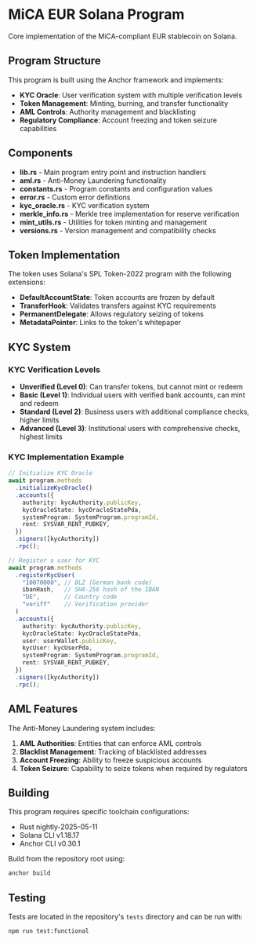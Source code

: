 # MiCA EUR Solana Program

Core implementation of the MiCA-compliant EUR stablecoin on Solana.

## Program Structure

This program is built using the Anchor framework and implements:

- **KYC Oracle**: User verification system with multiple verification levels
- **Token Management**: Minting, burning, and transfer functionality
- **AML Controls**: Authority management and blacklisting
- **Regulatory Compliance**: Account freezing and token seizure capabilities

## Components

- **lib.rs** - Main program entry point and instruction handlers
- **aml.rs** - Anti-Money Laundering functionality
- **constants.rs** - Program constants and configuration values
- **error.rs** - Custom error definitions
- **kyc_oracle.rs** - KYC verification system
- **merkle_info.rs** - Merkle tree implementation for reserve verification
- **mint_utils.rs** - Utilities for token minting and management
- **versions.rs** - Version management and compatibility checks

## Token Implementation

The token uses Solana's SPL Token-2022 program with the following extensions:

- **DefaultAccountState**: Token accounts are frozen by default
- **TransferHook**: Validates transfers against KYC requirements
- **PermanentDelegate**: Allows regulatory seizing of tokens
- **MetadataPointer**: Links to the token's whitepaper

## KYC System

### KYC Verification Levels

- **Unverified (Level 0)**: Can transfer tokens, but cannot mint or redeem
- **Basic (Level 1)**: Individual users with verified bank accounts, can mint and redeem
- **Standard (Level 2)**: Business users with additional compliance checks, higher limits
- **Advanced (Level 3)**: Institutional users with comprehensive checks, highest limits

### KYC Implementation Example

```typescript
// Initialize KYC Oracle
await program.methods
  .initializeKycOracle()
  .accounts({
    authority: kycAuthority.publicKey,
    kycOracleState: kycOracleStatePda,
    systemProgram: SystemProgram.programId,
    rent: SYSVAR_RENT_PUBKEY,
  })
  .signers([kycAuthority])
  .rpc();

// Register a user for KYC
await program.methods
  .registerKycUser(
    "10070000", // BLZ (German bank code)
    ibanHash,   // SHA-256 hash of the IBAN
    "DE",       // Country code
    "veriff"    // Verification provider
  )
  .accounts({
    authority: kycAuthority.publicKey,
    kycOracleState: kycOracleStatePda,
    user: userWallet.publicKey,
    kycUser: kycUserPda,
    systemProgram: SystemProgram.programId,
    rent: SYSVAR_RENT_PUBKEY,
  })
  .signers([kycAuthority])
  .rpc();
```

## AML Features

The Anti-Money Laundering system includes:

1. **AML Authorities**: Entities that can enforce AML controls
2. **Blacklist Management**: Tracking of blacklisted addresses
3. **Account Freezing**: Ability to freeze suspicious accounts
4. **Token Seizure**: Capability to seize tokens when required by regulators

## Building

This program requires specific toolchain configurations:
- Rust nightly-2025-05-11
- Solana CLI v1.18.17
- Anchor CLI v0.30.1

Build from the repository root using:
```bash
anchor build
```

## Testing

Tests are located in the repository's `tests` directory and can be run with:
```bash
npm run test:functional
``` 